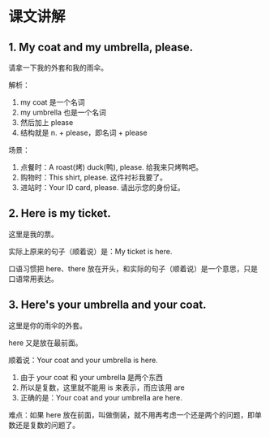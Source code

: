 # 课文讲解

## 1. My coat and my umbrella, please.

请拿一下我的外套和我的雨伞。

解析：
  1. my coat 是一个名词
  2. my umbrella 也是一个名词
  3. 然后加上 please
  4. 结构就是 n. + please，即名词 + please

场景：
  1. 点餐时：A roast(烤) duck(鸭), please. 给我来只烤鸭吧。
  2. 购物时：This shirt, please. 这件衬衫我要了。
  3. 进站时：Your ID card, please. 请出示您的身份证。

## 2. Here is my ticket.

这里是我的票。

实际上原来的句子（顺着说）是：My ticket is here.

口语习惯把 here、there 放在开头，和实际的句子（顺着说）是一个意思，只是口语常用表达。

## 3. Here's your umbrella and your coat.

这里是你的雨伞的外套。

here 又是放在最前面。

顺着说：Your coat and your umbrella is here.
  1. 由于 your coat 和 your umbrella 是两个东西
  2. 所以是复数，这里就不能用 is 来表示，而应该用 are
  3. 正确的是：Your coat and your umbrella are here.

难点：如果 here 放在前面，叫做倒装，就不用再考虑一个还是两个的问题，即单数还是复数的问题了。
